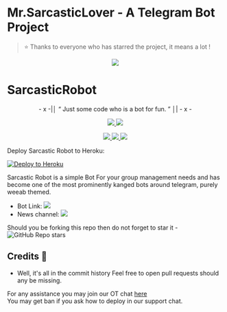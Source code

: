 # Mr.SarcasticLover - A Telegram Bot Project

> ⭐️ Thanks to everyone who has starred the project, it means a lot !

<p align="center">
  <img src="https://telegra.ph/file/9066b2ad4b5ae6974c5e1.jpg">
</p>

# SarcasticRobot

<p align="center">
- x -|│  “	Just some code who is a bot for fun. ”  │| - x -
</p>
<p align="center">
<a href="https://github.com/MunnaBhai-01/SaitamaRobot" alt="GitHub repo size"> <img src="https://img.shields.io/github/repo-size/MunnaBhai-01/saitamarobot" /> </a>
<a href="https://github.com/MunnaBhai-01/SaitamaRobot/blob/master/LICENSE" alt="GPLv3 license"> <img src="https://img.shields.io/badge/License-GPLv3-blue.svg" /> </a>
</p>
<p align="center">
<a href="https://t.me/SarcasticsGroupRobot" alt="Telegram!"> <img src="https://aleen42.github.io/badges/src/telegram.svg" /> </a>
<a href="https://github.com/MunnaBhai-01/SaitamaRobot/graphs/commit-activity" alt="Maintenance"> <img src="https://img.shields.io/badge/Maintained%3F-Yes-green.svg" /> </a>
<a href="https://t.me/SarcasticRobotDev" alt="Maintained By!"> <img src="https://img.shields.io/badge/Maintained-By-red.svg" /> </a>

Deploy Sarcastic Robot to Heroku:

<p align="left"><a href="https://heroku.com/deploy?template=https://github.com/MunnaBhai-01/SaitamaRobot/tree/master"> <img src="https://www.herokucdn.com/deploy/button.svg" alt="Deploy to Heroku" /></a></p>

Sarcastic Robot is a simple Bot For your group management needs and has become one of the most prominently kanged bots around telegram, purely weeab themed.

* Bot Link:  <a href="https://t.me/SarcasticGroupRobot" alt="SarcasticGroupRobot"> <img src="https://img.shields.io/badge/%F0%9F%A4%96%20-SarcasticGroupRobot-blue" /> </a>
* News channel: <a  href="https://t.me/SarcasticsNews" alt="One Punch Updates"> <img  src="https://img.shields.io/badge/%F0%9F%92%A1-Sarcastic%20Robot%20News-9cf" /> </a>

Should you be forking this repo then do not forget to star it - <img alt="GitHub Repo stars" src="https://img.shields.io/github/stars/MunnaBhai-01/saitamarobot?color=white&label=%F0%9F%8C%9F%20star">

## Credits 📍
* Well, it's all in the commit history 
Feel free to open pull requests should any be missing.


For any assistance you may join our OT chat [here](https://t.me/SarcasticsGroupRobot)<br />
You may get ban if you ask how to deploy in our support chat.

